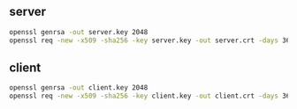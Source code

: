 ## server
```bash
openssl genrsa -out server.key 2048
openssl req -new -x509 -sha256 -key server.key -out server.crt -days 365
```

## client
```bash
openssl genrsa -out client.key 2048
openssl req -new -x509 -sha256 -key client.key -out client.crt -days 365
```
